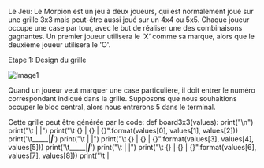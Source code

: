 Le Jeu:
Le Morpion est un jeu à deux joueurs, qui est normalement joué sur une grille 3x3 mais peut-être aussi joué sur un 4x4 ou 5x5. Chaque joueur occupe une case par tour, avec le but de réaliser une des combinaisons gagnantes. Un premier joueur utilisera le ‘X’ comme sa marque, alors que le deuxième joueur utilisera le 'O'.

Etape 1: Design du grille


![Image1](https://user-images.githubusercontent.com/76202628/104844202-1b094900-58cf-11eb-86b7-1892568fe02b.jpg) 

Quand un joueur veut marquer une case
particulière, il doit entrer le numéro
correspondant indiqué dans la grille.
Supposons que nous souhaitions
occuper le bloc central, alors nous
entrerons 5 dans le terminal.

Cette grille peut être générée par le code:
def board3x3(values):
 print("\n")
 print("\t | |")
 print("\t {} | {} | {}".format(values[0], values[1], values[2]))
 print('\t_____|_____|_____')
 print("\t | |")
 print("\t {} | {} | {}".format(values[3], values[4], values[5]))
 print('\t_____|_____|_____')
 print("\t | |")
 print("\t {} | {} | {}".format(values[6], values[7], values[8]))
 print("\t | 
